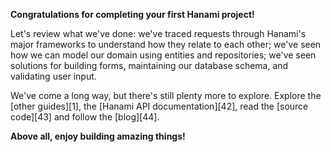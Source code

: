 **Congratulations for completing your first Hanami project!**

Let's review what we've done: we've traced requests through Hanami's major frameworks to understand how they relate to each other; we've seen how we can model our domain using entities and repositories; we've seen solutions for building forms, maintaining our database schema, and validating user input.

We've come a long way, but there's still plenty more to explore. Explore the [other guides][1], the [Hanami API documentation][42], read the [source code][43] and follow the [blog][44].

**Above all, enjoy building amazing things!**
